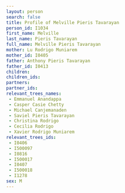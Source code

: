 ```yaml
---
layout: person
search: false
title: Profile of Melville Pieris Tavarayan
person_id: I1034
first_name: Melville
last_name: Pieris Tavarayan
full_name: Melville Pieris Tavarayan
mother: Lu Rodrigo Muniarem
mother_id: I0405
father: Anthony Pieris Tavarayan
father_id: I0413
children:
children_ids:
partners:
partner_ids:
relevant_trees_names:
 - Emmanuel Anandappa
 - Casper Casie Chetty
 - Michael Canjemanaden
 - Saviel Pieris Tavarayan
 - Christina Rodrigo
 - Cecilia Rodrigo
 - Xavier Rodrigo Muniarem
relevant_trees_ids:
 - I0406
 - I500097
 - I0816
 - I500017
 - I0407
 - I500018
 - I1278
sex: M
---
```


